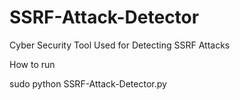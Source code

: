 # SSRF-Attack-Detector
Cyber Security Tool Used for Detecting SSRF Attacks

How to run

sudo python SSRF-Attack-Detector.py
